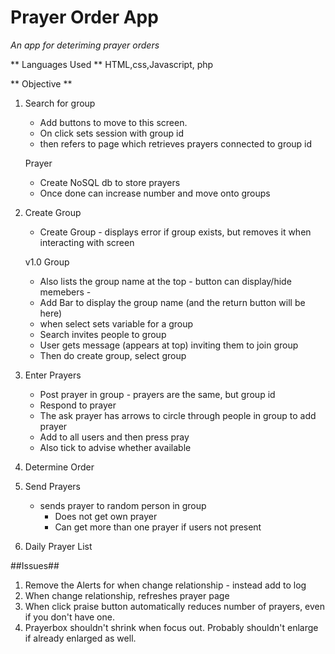 # Prayer Order App #
*An app for deteriming prayer orders*

** Languages Used **
HTML,css,Javascript, php

** Objective **

1) Search for group

   - Add buttons to move to this screen.
   - On click sets session with group id
   - then refers to page which retrieves prayers connected to group id

   Prayer
   - Create NoSQL db to store prayers
   - Once done can increase number and move onto groups

2) Create Group
   - Create Group - displays error if group exists, but removes it when interacting with screen
   
   v1.0
   Group
   - Also lists the group name at the top - button can display/hide memebers - 
   - Add Bar to display the group name (and the return button will be here)
   - when select sets variable for a group
   - Search invites people to group
   - User gets message (appears at top) inviting them to join group
   - Then do create group, select group

3) Enter Prayers

	- Post prayer in group - prayers are the same, but group id
	- Respond to prayer
   - The ask prayer has arrows to circle through people in group to add prayer
   - Add to all users and then press pray
   - Also tick to advise whether available

4) Determine Order
5) Send Prayers
   - sends prayer to random person in group
      - Does not get own prayer
      - Can get more than one prayer if users not present

6) Daily Prayer List


##Issues##





1) Remove the Alerts for when change relationship - instead add to log
2) When change relationship, refreshes prayer page
3) When click praise button automatically reduces number of prayers, even if you don't have one.
4) Prayerbox shouldn't shrink when focus out. Probably shouldn't enlarge if already enlarged as well.

